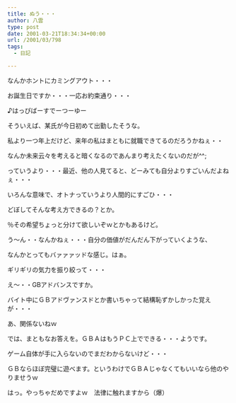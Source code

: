 ```yaml
---
title: ぬう・・・
author: 八雲
type: post
date: 2001-03-21T18:34:34+00:00
url: /2001/03/798
tags:
  - 日記

---
```

なんかホントにカミングアウト・・・
  
お誕生日ですか・・・一応お約束通り・・・

♪はっぴばーすでーつーゆー

そういえば、某氏が今日初めて出勤したそうな。
  
私より一つ年上だけど、来年の私はまともに就職できてるのだろうかねぇ・・
  
なんか未来云々を考えると暗くなるのであんまり考えたくないのだが^^;
  
っていうより・・・最近、他の人見てると、どーみても自分よりすごいんだよねぇ・・・
  
いろんな意味で、オトナっていうより人間的にすごひ・・・
  
どぼしてそんな考え方できるの？とか。
  
％その希望ちょっと分けて欲しいぞｗとかもあるけど。
  
う～ん・・なんかねぇ・・・自分の価値がだんだん下がっていくような、
  
なんかとってもバァァァッドな感じ。はぁ。

ギリギリの気力を振り絞って・・・
  
え～・・GBアドバンスですか。
  
バイト中にＧＢアドヴァンスドとか書いちゃって結構恥ずかしかった覚えが・・・
  
あ、関係ないねｗ
  
では、まともなお答えを。ＧＢＡはもうＰＣ上でできる・・・ようです。
  
ゲーム自体が手に入らないのでまだわからないけど・・・
  
ＧＢならほぼ完璧に遊べます。というわけでＧＢＡじゃなくてもいいなら他のやりませうｗ
  
はっ。やっちゃだめですよｗ　法律に触れますから（爆）
